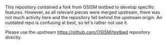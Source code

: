 This repository contained a fork from OSISM testbed to develop specific
features. However, as all relevant pieces were merged upstream, there
was not much activity here and the repository fell behind the upstream
origin.
An outdated repo is confusing at best, so let's rather not use it.

Please use the upstream
https://github.com/OSISM/testbed
repository directly.
